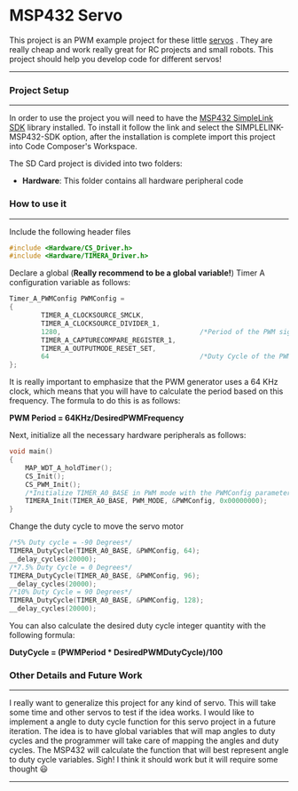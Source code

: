 # **MSP432 Servo**

This project is an PWM example project for these little [servos](https://www.amazon.com/J-Deal%C2%AE-Micro-Helicopter-Airplane-Controls/dp/B00X7CJZWM/ref=sr_1_2?ie=UTF8&qid=1506485088&sr=8-2&keywords=servos) . They are really cheap and work really great for RC projects and small robots. This project should help you develop code for different servos!
***

### **Project Setup**
***
In order to use the project you will need to have the [MSP432 SimpleLink SDK](http://www.ti.com/tool/SIMPLELINK-MSP432-SDK) library installed. To install it follow the link and select the SIMPLELINK-MSP432-SDK option, after the installation is complete import this project into Code Composer's Workspace. 

The SD Card project is divided into two folders:

- **Hardware**: This folder contains all hardware peripheral code

### **How to use it**
***
Include the following header files
```c
#include <Hardware/CS_Driver.h>
#include <Hardware/TIMERA_Driver.h>
```
Declare a global (**Really recommend to be a global variable!**) Timer A configuration variable as follows:
```c
Timer_A_PWMConfig PWMConfig =
{
        TIMER_A_CLOCKSOURCE_SMCLK,
        TIMER_A_CLOCKSOURCE_DIVIDER_1,
        1280,                                   /*Period of the PWM signal, CAUTION! this is based on 64 KHz signal frequency*/
        TIMER_A_CAPTURECOMPARE_REGISTER_1,
        TIMER_A_OUTPUTMODE_RESET_SET,
        64                                      /*Duty Cycle of the PWM signal, you can find the duty cycle percentage by dividing this number by the period*/
};
```
It is really important to emphasize that the PWM generator uses a 64 KHz clock, which means that you will have to calculate the period based on this frequency. The formula to do this is as follows:

**PWM Period = 64KHz/DesiredPWMFrequency**

Next, initialize all the necessary hardware peripherals as follows:
```c
void main()
{
    MAP_WDT_A_holdTimer();
    CS_Init();
    CS_PWM_Init();
    /*Initialize TIMER_A0_BASE in PWM mode with the PWMConfig parameters. No Callback*/
    TIMERA_Init(TIMER_A0_BASE, PWM_MODE, &PWMConfig, 0x00000000);
}
```
Change the duty cycle to move the servo motor
```c
/*5% Duty cycle = -90 Degrees*/
TIMERA_DutyCycle(TIMER_A0_BASE, &PWMConfig, 64);
__delay_cycles(20000);
/*7.5% Duty Cycle = 0 Degrees*/
TIMERA_DutyCycle(TIMER_A0_BASE, &PWMConfig, 96);
__delay_cycles(20000);
/*10% Duty Cycle = 90 Degrees*/
TIMERA_DutyCycle(TIMER_A0_BASE, &PWMConfig, 128);
__delay_cycles(20000);
```

You can also calculate the desired duty cycle integer quantity with the following formula:

**DutyCycle = (PWMPeriod * DesiredPWMDutyCycle)/100**

### **Other Details and Future Work**
***
I really want to generalize this project for any kind of servo. This will take some time and other servos to test if the idea works. I would like to implement a angle to duty cycle function for this servo project in a future iteration. 
The idea is to have global variables that will map angles to duty cycles and the programmer will take care of mapping the angles and duty cycles. The MSP432 will calculate the function that will best represent angle to duty cycle variables. Sigh! I think it should work but it will require some thought :smiley: 

***
